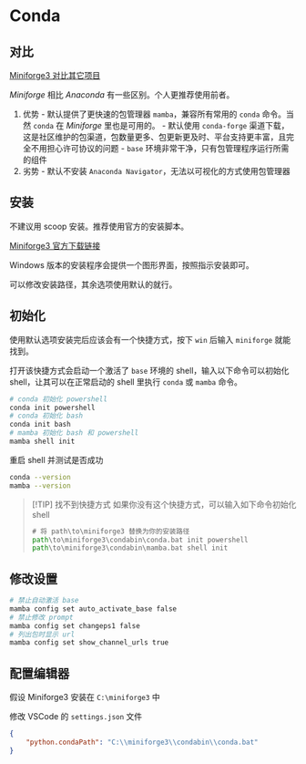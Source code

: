 # Conda

## 对比

[Miniforge3 对比其它项目](https://conda-forge.org/docs/user/introduction/)

*Miniforge* 相比 *Anaconda* 有一些区别。个人更推荐使用前者。

  1. 优势
    - 默认提供了更快速的包管理器 `mamba`，兼容所有常用的 `conda` 命令。当然 `conda` 在 *Miniforge* 里也是可用的。
    - 默认使用 `conda-forge` 渠道下载，这是社区维护的包渠道，包数量更多、包更新更及时、平台支持更丰富，且完全不用担心许可协议的问题
    - `base` 环境非常干净，只有包管理程序运行所需的组件
  2. 劣势
    - 默认不安装 `Anaconda Navigator`，无法以可视化的方式使用包管理器

## 安装

不建议用 scoop 安装。推荐使用官方的安装脚本。

[Miniforge3 官方下载链接](https://conda-forge.org/download/)

Windows 版本的安装程序会提供一个图形界面，按照指示安装即可。

可以修改安装路径，其余选项使用默认的就行。

## 初始化

使用默认选项安装完后应该会有一个快捷方式，按下 `win` 后输入 `miniforge` 就能找到。

打开该快捷方式会启动一个激活了 `base` 环境的 shell，输入以下命令可以初始化 shell，让其可以在正常启动的 shell 里执行 `conda` 或 `mamba` 命令。

```sh
# conda 初始化 powershell
conda init powershell
# conda 初始化 bash
conda init bash
# mamba 初始化 bash 和 powershell
mamba shell init
```

重启 shell 并测试是否成功
```sh
conda --version
mamba --version
```

> [!TIP] 找不到快捷方式
> 如果你没有这个快捷方式，可以输入如下命令初始化 shell
>
> ```cmd
> # 将 path\to\miniforge3 替换为你的安装路径
> path\to\miniforge3\condabin\conda.bat init powershell
> path\to\miniforge3\condabin\mamba.bat shell init
> ```

## 修改设置
```sh
# 禁止自动激活 base
mamba config set auto_activate_base false
# 禁止修改 prompt
mamba config set changeps1 false
# 列出包时显示 url
mamba config set show_channel_urls true
```

## 配置编辑器
假设 Miniforge3 安装在 `C:\miniforge3` 中

修改 VSCode 的 `settings.json` 文件

```json
{
    "python.condaPath": "C:\\miniforge3\\condabin\\conda.bat"
}
```